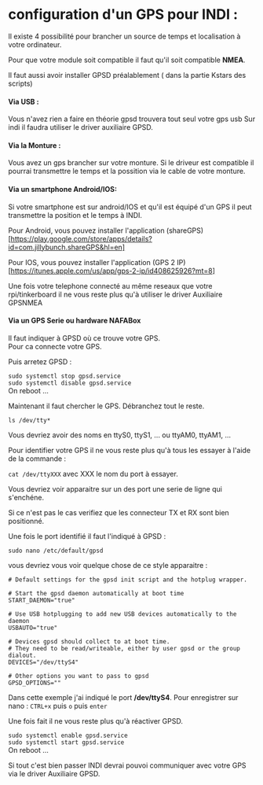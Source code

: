 # configuration d'un GPS pour INDI :

Il existe 4 possibilité pour brancher un source de temps et localisation à votre ordinateur.

Pour que votre module soit compatible il faut qu'il soit compatible __NMEA__.

Il faut aussi avoir installer GPSD préalablement ( dans la partie Kstars des scripts)

#### Via USB :

Vous n'avez rien a faire en théorie gpsd trouvera tout seul votre gps usb
Sur indi il faudra utiliser le driver auxiliaire GPSD.
#### Via la Monture :

Vous avez un gps brancher sur votre monture. Si le driveur est compatible il pourrai transmettre le temps et la possition via le cable de votre monture.

#### Via un smartphone Android/IOS:

Si votre smartphone est sur android/IOS et qu'il est équipé d'un GPS il peut transmettre la position et le temps à INDI.


Pour Android, vous pouvez installer l'application (shareGPS)[https://play.google.com/store/apps/details?id=com.jillybunch.shareGPS&hl=en]


Pour IOS, vous pouvez installer l'application (GPS 2 IP)[https://itunes.apple.com/us/app/gps-2-ip/id408625926?mt=8]

Une fois votre telephone connecté au même reseaux que votre rpi/tinkerboard il ne vous reste plus qu'à utiliser le driver Auxiliaire GPSNMEA


#### Via un GPS Serie ou hardware NAFABox

Il faut indiquer à GPSD où ce trouve votre GPS.   
Pour ca connecte votre GPS.

Puis arretez GPSD :

`sudo systemctl stop gpsd.service`  
`sudo systemctl disable gpsd.service`  
On reboot ...

Maintenant il faut chercher le GPS. Débranchez tout le reste.

`ls /dev/tty*`

Vous devriez avoir des noms en ttyS0, ttyS1, ...
ou ttyAM0, ttyAM1, ...

Pour identifier votre GPS il ne vous reste plus qu'à tous les essayer à l'aide de la commande :

`cat /dev/ttyXXX`  avec XXX le nom du port à essayer.

Vous devriez voir apparaitre sur un des port une serie de ligne qui s'enchéne.

Si ce n'est pas le cas verifiez que les connecteur TX et RX sont bien positionné.

Une fois le port identifié il faut l'indiqué à GPSD :

`sudo nano /etc/default/gpsd`


vous devriez vous voir quelque chose de ce style apparaitre :

`# Default settings for the gpsd init script and the hotplug wrapper.`  

`# Start the gpsd daemon automatically at boot time`  
`START_DAEMON="true"`

`# Use USB hotplugging to add new USB devices automatically to the daemon`  
`USBAUTO="true"`

`# Devices gpsd should collect to at boot time.`  
`# They need to be read/writeable, either by user gpsd or the group dialout.`  
`DEVICES="/dev/ttyS4"`

`# Other options you want to pass to gpsd`  
`GPSD_OPTIONS=""`

Dans cette exemple j'ai indiqué le port **/dev/ttyS4**.
Pour enregistrer sur nano : `CTRL+x` puis `o` puis `enter`

Une fois fait il ne vous reste plus qu'à réactiver GPSD.
 
`sudo systemctl enable gpsd.service`  
`sudo systemctl start gpsd.service`  
On reboot ...

Si tout c'est bien passer INDI devrai pouvoi communiquer avec votre GPS via le driver Auxiliaire GPSD.

